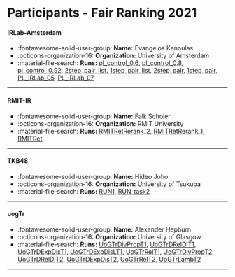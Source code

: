 # Participants - Fair Ranking 2021 

#### IRLab-Amsterdam
 - :fontawesome-solid-user-group: **Name:** Evangelos Kanoulas
 - :octicons-organization-16: **Organization:** University of Amsterdam
 - :material-file-search: **Runs:** [pl_control_0.6](./runs.md#pl_control_0.6), [pl_control_0.8](./runs.md#pl_control_0.8), [pl_control_0.92](./runs.md#pl_control_0.92), [2step_pair_list](./runs.md#2step_pair_list), [1step_pair_list](./runs.md#1step_pair_list), [2step_pair](./runs.md#2step_pair), [1step_pair](./runs.md#1step_pair), [PL_IRLab_05](./runs.md#pl_irlab_05), [PL_IRLab_07](./runs.md#pl_irlab_07)

---
#### RMIT-IR
 - :fontawesome-solid-user-group: **Name:** Falk Scholer
 - :octicons-organization-16: **Organization:** RMIT University
 - :material-file-search: **Runs:** [RMITRetRerank_2](./runs.md#rmitretrerank_2), [RMITRetRerank_1](./runs.md#rmitretrerank_1), [RMITRet](./runs.md#rmitret)

---
#### TKB48
 - :fontawesome-solid-user-group: **Name:** Hideo Joho
 - :octicons-organization-16: **Organization:** University of Tsukuba
 - :material-file-search: **Runs:** [RUN1](./runs.md#run1), [RUN_task2](./runs.md#run_task2)

---
#### uogTr
 - :fontawesome-solid-user-group: **Name:** Alexander Hepburn
 - :octicons-organization-16: **Organization:** University of Glasgow
 - :material-file-search: **Runs:** [UoGTrDivPropT1](./runs.md#uogtrdivpropt1), [UoGTrDRelDiT1](./runs.md#uogtrdreldit1), [UoGTrDExpDisT1](./runs.md#uogtrdexpdist1), [UoGTrDExpDisLT1](./runs.md#uogtrdexpdislt1), [UoGTrRelT1](./runs.md#uogtrrelt1), [UoGTrDivPropT2](./runs.md#uogtrdivpropt2), [UoGTrDRelDiT2](./runs.md#uogtrdreldit2), [UoGTrDExpDisT2](./runs.md#uogtrdexpdist2), [UoGTrRelT2](./runs.md#uogtrrelt2), [UoGTrLambT2](./runs.md#uogtrlambt2)

---

